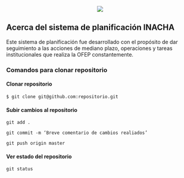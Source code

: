 <p align="center"><img src="https://www.ofep.gob.bo/images/MAINLOGO.png"></p>

## Acerca del sistema de planificación INACHA
Este sistema de planificación fue desarrollado con el propósito de dar seguimiento a las acciones de mediano plazo, operaciones y tareas institucionales que realiza la OFEP  constantemente.


### Comandos para clonar repositorio

#### Clonar repositorio

`$ git clone git@github.com:repositorio.git`

#### Subir cambios al repositorio

`git add .`

`git commit -m ‘Breve comentario de cambios realiados’`

`git push origin master`

#### Ver estado del repositorio

`git status`
